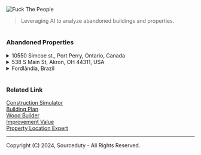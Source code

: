 ![Fuck The People](https://github.com/user-attachments/assets/e427d07a-b423-4f57-b3f7-4ab88089e54f)

> Leveraging AI to analyze abandoned buildings and properties. 

#
### Abandoned Properties

<details><summary>10550 Simcoe st., Port Perry, Ontario, Canada</summary>
<br>

![Abandoned Gas Station](https://github.com/sourceduty/Abandoned_Locations/assets/123030236/ed53f603-efb5-47df-b208-4ff1d6f09fd0)

10550 Simcoe st., Port Perry, Ontario, Canada

```
1. Convenience Store with Gas Station:
   
   - Revitalize the existing structure into a modern convenience store.
   - Add fuel pumps to cater to travelers and locals.
   - Offer a variety of snacks, beverages, and essential items.
   - Include services such as an ATM, lottery tickets, and a small seating area.

2. Community Center:
   
   - Develop a multi-purpose community center.
   - Provide spaces for local events, meetings, and recreational activities.
   - Include a gymnasium, classrooms, and a community kitchen.
   - Offer programs for all age groups, from children to seniors.

3. Cafe or Small Restaurant:
   
   - Open a cozy cafe or a small family restaurant.
   - Use the scenic surroundings to create an inviting outdoor seating area.
   - Serve locally sourced food and beverages.
   - Host events like live music, trivia nights, and community gatherings.

4. Retail Shop:
   
   - Establish a specialty retail shop, such as a local produce market or crafts store.
   - Focus on selling unique, locally made products.
   - Create a space for workshops and demonstrations.
   - Collaborate with local artisans and farmers.

5. Service Station:
    
   - Convert the site into a service station offering car repairs, tire services, and other automotive needs.
   - Include a waiting area with refreshments and Wi-Fi for customers.
   - Offer additional services like car wash and detailing.
   - Provide environmentally friendly options such as recycling oil and batteries.

6. Eco-Friendly Park and Rest Area:
    
   - Transform the space into a small park or rest area with eco-friendly features.
   - Install solar panels and EV charging stations.
   - Landscape with native plants and trees to promote local wildlife.
   - Include picnic areas, walking trails, and informative displays about sustainability.

7. Mixed-Use Development:
    
   - Develop a mixed-use space combining residential units with commercial areas.
   - Design apartments or townhouses with modern amenities.
   - Include commercial spaces for small offices, shops, or cafes on the ground floor.
   - Create a vibrant community hub with shared spaces like gardens and recreational areas.

Steps to Consider Before Development:

   - Conduct a community survey to understand the needs and preferences of local residents.
   - Analyze market demand to ensure the viability of the chosen project.
   - Consult with local authorities for zoning regulations and permits.
   - Develop a detailed business plan and secure necessary funding.
   - Plan for sustainable development practices to minimize environmental impact.
```

<br>
</details>
<details><summary>538 S Main St, Akron, OH 44311, USA</summary>
<br>

![538 S Main St, Akron, OH 44311, USA](https://github.com/sourceduty/Abandoned_Locations/assets/123030236/673377db-e875-4c8c-81ef-614cec992acc)

Deciding what to build to replace an abandoned building involves considering the needs and preferences of the local community, as well as broader urban development goals.

```
Here are some potential options for 538 S Main St, Akron, Ohio:

1. Community Center: A space for local residents to gather, host events, and participate in various programs. This can include a gym, meeting rooms, and spaces for classes or workshops.

2. Mixed-Use Development: Combining residential, commercial, and office spaces can attract a variety of people and businesses, fostering a vibrant neighborhood.

3. Affordable Housing: Addressing housing shortages and providing affordable living options can greatly benefit the community.

4. Green Space or Park: Creating a public park or green space can improve the quality of life, provide recreational opportunities, and enhance the urban environment.

5. Retail and Dining Hub: Developing a space with shops, cafes, and restaurants can stimulate local economy and create a lively social environment.

6. Educational Facility: A school, library, or learning center can serve the community by providing educational resources and opportunities.

7. Health and Wellness Center: A facility offering medical services, fitness classes, and wellness programs can promote health in the community.

8. Cultural or Arts Center: A venue for arts, culture, and performances can enrich the community’s cultural life and attract visitors.

To determine the best option, it would be helpful to:
- Conduct surveys and hold community meetings to gather input from local residents.
- Assess the current and future needs of the area.
- Consider the economic feasibility and potential funding sources.
- Collaborate with city planners, local businesses, and community organizations.
```

Engaging with stakeholders and considering these factors will help ensure that the new development meets the needs and aspirations of the Akron community.

<br>
</details>
<details><summary>Fordlândia, Brazil</summary>
<br>

![Fordlândia, Brazil](https://github.com/sourceduty/Abandoned_Locations/assets/123030236/1373dcb0-790a-43ab-9801-01c34dc2b2a9)

Replacing the abandoned property of Fordlândia in Aveiro, State of Pará, Brazil, requires careful consideration of various factors including economic viability, environmental impact, and community benefits.

```
Here are a few suggestions:

1. Eco-tourism Resort:

   - Utilize the unique historical background and the natural surroundings to develop an eco-tourism destination.
   - Activities can include guided tours of the old rubber plantations, bird watching, river tours, and educational programs about the Amazon rainforest.

2. Research and Educational Center:

   - Establish a research center focused on tropical agriculture, sustainable forestry, and biodiversity.
   - Collaborate with universities and research institutions worldwide for programs and studies.

3. Agroforestry Project:

   - Implement an agroforestry system that combines agriculture and forestry to create sustainable land-use practices.
   - Focus on crops like rubber, cocoa, coffee, and native fruits, integrating them with the preservation of native forest areas.

4. Community Development Hub:

   - Develop the area into a community center that includes housing, healthcare, and educational facilities for the local population.
   - Promote sustainable livelihoods through vocational training and small-scale enterprises.

5. Renewable Energy Plant:

   - Utilize the land for a renewable energy project, such as a solar or bioenergy plant.
   - Support the local community with job creation and sustainable energy solutions.

6. Cultural Heritage Site:

   - Preserve the historical buildings and structures, turning Fordlândia into a cultural heritage site.
   - Develop museums, cultural centers, and art spaces to attract tourists and educate people about the region's history.

7. Wildlife Sanctuary:

   - Convert the area into a wildlife sanctuary to protect local flora and fauna.
   - Create programs for conservation, research, and ecotourism to support sustainable development.
```

Each of these options has the potential to bring significant benefits to the region while respecting the historical and environmental context of Fordlândia. Engaging with local stakeholders and experts will be crucial in deciding the most appropriate and sustainable use of the property.

<br>
</details>

#
### Related Link

[Construction Simulator](https://chat.openai.com/g/g-HJGQpAmKa-construction-simulator)
<br>
[Building Plan](https://chat.openai.com/g/g-csXtuEdzH-building-plan)
<br>
[Wood Builder](https://chat.openai.com/g/g-EFy1XUX9P-wood-builder)
<br>
[Improvement Value](https://github.com/sourceduty/Improvement_Value)
<br>
[Property Location Expert](https://github.com/sourceduty/Property_Location_Expert)

***
Copyright (C) 2024, Sourceduty - All Rights Reserved.
